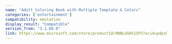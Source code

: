 ```yaml
---
name: "Adult Coloring Book with Multiple Template & Colors"
categories: ['entertainment']
compatibility: emulation
display_result: "Compatible"
version_from: "3.1.68.0"
link: https://www.microsoft.com/store/productId/9NBLGGH515P2?ocid=pdpshare
---
```


